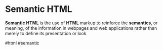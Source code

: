 # Semantic HTML
**Semantic HTML** is the use of **HTML** markup to reinforce the **semantics**, or meaning, of the information in webpages and web applications rather than merely to define its presentation or look

#html #semantic
